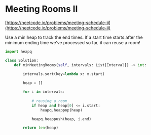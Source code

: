 # Meeting Rooms II

[https://neetcode.io/problems/meeting-schedule-ii](https://neetcode.io/problems/meeting-schedule-ii)

Use a min heap to track the end times. If a start time starts after the minimum ending time we’ve processed so far, it can reuse a room!

```python
import heapq

class Solution:
    def minMeetingRooms(self, intervals: List[Interval]) -> int:
        
        intervals.sort(key=lambda x: x.start)

        heap = []

        for i in intervals:
            
            # reusing a room
            if heap and heap[0] <= i.start:
                heapq.heappop(heap)

            heapq.heappush(heap, i.end)

        return len(heap)
```